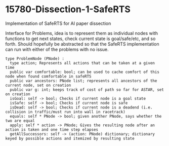 # 15780-Dissection-1-SafeRTS
Implementation of SafeRTS for AI paper dissection


Interface for Problems, idea is to represent them as individual nodes with functions to get next states, check current state is goal/safe/etc, and so forth. Should hopefully be abstracted so that the SafeRTS implementation can run with either of the problems with no issue.
```
type ProblemNode (PNode) :
  type action; Represents all actions that can be taken at a given time
  public var comfortable: bool; can be used to cache comfort of this node when found comfortable in safeRTS
  public var ancestors: PNode list; represents all ancestors of the current node, set on creation
  public var g: int; keeps track of cost of path so far for ASTAR, set on creation
  isGoal: self -> bool; Checks if current node is a goal state
  isSafe: self -> bool; Checks if current node is safe
  isDead: self -> bool; Checks if current node is a deadend (i.e. collision in traffic/must run into wall in racetrack)
  equals: self * PNode -> bool; given another PNode, says whether the two are equal
  apply: self * action -> PNode; Gives the resulting node after an action is taken and one time step elapses
  getAllSuccessors: self -> (action: PNode) dictionary; dictionary keyed by possible actions and itemized by resulting state
``` 
  
